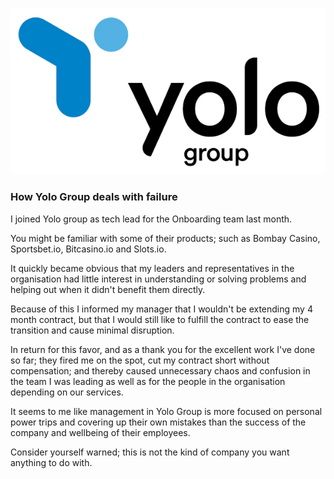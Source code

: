 ![Logo](logo.png)

### How Yolo Group deals with failure

I joined Yolo group as tech lead for the Onboarding team last month.

You might be familiar with some of their products; such as Bombay Casino, Sportsbet.io, Bitcasino.io and Slots.io.

It quickly became obvious that my leaders and representatives in the organisation had little interest in understanding or solving problems and helping out when it didn't benefit them directly.

Because of this I informed my manager that I wouldn't be extending my 4 month contract, but that I would still like to fulfill the contract to ease the transition and cause minimal disruption.

In return for this favor, and as a thank you for the excellent work I've done so far; they fired me on the spot, cut my contract short without compensation; and thereby caused unnecessary chaos and confusion in the team I was leading as well as for the people in the organisation depending on our services.

It seems to me like management in Yolo Group is more focused on personal power trips and covering up their own mistakes than the success of the company and wellbeing of their employees.

Consider yourself warned; this is not the kind of company you want anything to do with.
